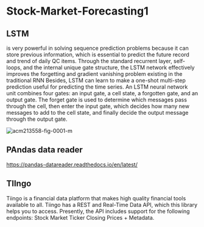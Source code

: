 # Stock-Market-Forecasting1
## LSTM
is very powerful in solving sequence prediction problems because it can store previous information, which is essential to predict the future record and trend of daily QC items. Through the standard recurrent layer, self-loops, and the internal unique gate structure, the LSTM network effectively improves the forgetting and gradient vanishing problem existing in the traditional RNN Besides, LSTM can learn to make a one-shot multi-step prediction useful for predicting the time series. 
An LSTM neural network unit combines four gates: an input gate, a cell state, a forgotten gate, and an output gate.
The forget gate is used to determine which messages pass through the cell, then enter the input gate, which decides how many new messages to add to the cell state, and finally decide the output message through the output gate.

![acm213558-fig-0001-m](https://github.com/markquestion32/Stock-Market-Forecasting1/assets/40835903/8787a411-f7d1-4e3b-9d48-f4691b24db4e)


## PAndas data reader
https://pandas-datareader.readthedocs.io/en/latest/

## TIIngo
Tiingo is a financial data platform that makes high quality financial tools available to all. Tiingo has a REST and Real-Time Data API, which this library helps you to access. Presently, the API includes support for the following endpoints: Stock Market Ticker Closing Prices + Metadata.

